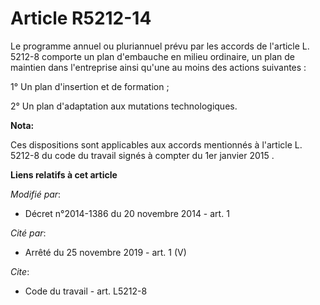 # Article R5212-14

Le programme annuel ou pluriannuel prévu par les accords de l'article L. 5212-8 comporte un plan d'embauche en milieu
ordinaire, un plan de maintien dans l'entreprise ainsi qu'une au moins des actions suivantes : 

1° Un plan d'insertion et de formation ; 

2° Un plan d'adaptation aux mutations technologiques.

**Nota:**

Ces dispositions sont applicables aux accords mentionnés à l'article L. 5212-8 du code du travail signés à compter du 1er
janvier 2015 .

**Liens relatifs à cet article**

_Modifié par_:

  - Décret n°2014-1386 du 20 novembre 2014 - art. 1

_Cité par_:

  - Arrêté du 25 novembre 2019 - art. 1 (V)

_Cite_:

  - Code du travail - art. L5212-8
